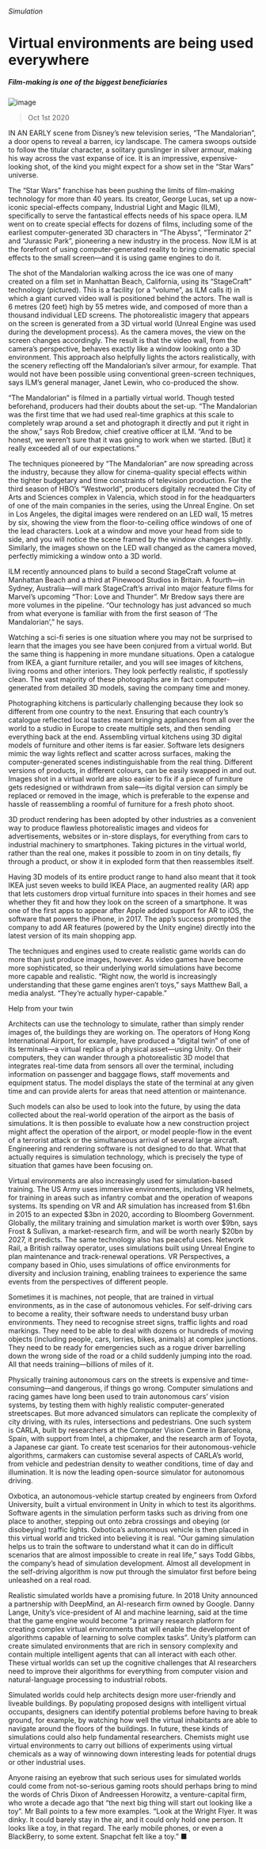 ###### Simulation
# Virtual environments are being used everywhere 
##### Film-making is one of the biggest beneficiaries 
![image](images/20201003_TQP100.jpg) 
> Oct 1st 2020 

IN AN EARLY scene from Disney’s new television series, “The Mandalorian”, a door opens to reveal a barren, icy landscape. The camera swoops outside to follow the titular character, a solitary gunslinger in silver armour, making his way across the vast expanse of ice. It is an impressive, expensive-looking shot, of the kind you might expect for a show set in the “Star Wars” universe.

The “Star Wars” franchise has been pushing the limits of film-making technology for more than 40 years. Its creator, George Lucas, set up a now-iconic special-effects company, Industrial Light and Magic (ILM), specifically to serve the fantastical effects needs of his space opera. ILM went on to create special effects for dozens of films, including some of the earliest computer-generated 3D characters in “The Abyss”, “Terminator 2” and “Jurassic Park”, pioneering a new industry in the process. Now ILM is at the forefront of using computer-generated reality to bring cinematic special effects to the small screen—and it is using game engines to do it.


The shot of the Mandalorian walking across the ice was one of many created on a film set in Manhattan Beach, California, using its “StageCraft” technology (pictured). This is a facility (or a “volume”, as ILM calls it) in which a giant curved video wall is positioned behind the actors. The wall is 6 metres (20 feet) high by 55 metres wide, and composed of more than a thousand individual LED screens. The photorealistic imagery that appears on the screen is generated from a 3D virtual world (Unreal Engine was used during the development process). As the camera moves, the view on the screen changes accordingly. The result is that the video wall, from the camera’s perspective, behaves exactly like a window looking onto a 3D environment. This approach also helpfully lights the actors realistically, with the scenery reflecting off the Mandalorian’s silver armour, for example. That would not have been possible using conventional green-screen techniques, says ILM’s general manager, Janet Lewin, who co-produced the show.

“The Mandalorian” is filmed in a partially virtual world. Though tested beforehand, producers had their doubts about the set-up. “The Mandalorian was the first time that we had used real-time graphics at this scale to completely wrap around a set and photograph it directly and put it right in the show,” says Rob Bredow, chief creative officer at ILM. “And to be honest, we weren’t sure that it was going to work when we started. [But] it really exceeded all of our expectations.”

The techniques pioneered by “The Mandalorian” are now spreading across the industry, because they allow for cinema-quality special effects within the tighter budgetary and time constraints of television production. For the third season of HBO’s “Westworld”, producers digitally recreated the City of Arts and Sciences complex in Valencia, which stood in for the headquarters of one of the main companies in the series, using the Unreal Engine. On set in Los Angeles, the digital images were rendered on an LED wall, 15 metres by six, showing the view from the floor-to-ceiling office windows of one of the lead characters. Look at a window and move your head from side to side, and you will notice the scene framed by the window changes slightly. Similarly, the images shown on the LED wall changed as the camera moved, perfectly mimicking a window onto a 3D world.

ILM recently announced plans to build a second StageCraft volume at Manhattan Beach and a third at Pinewood Studios in Britain. A fourth—in Sydney, Australia—will mark StageCraft’s arrival into major feature films for Marvel’s upcoming “Thor: Love and Thunder”. Mr Bredow says there are more volumes in the pipeline. “Our technology has just advanced so much from what everyone is familiar with from the first season of ‘The Mandalorian’,” he says.

Watching a sci-fi series is one situation where you may not be surprised to learn that the images you see have been conjured from a virtual world. But the same thing is happening in more mundane situations. Open a catalogue from IKEA, a giant furniture retailer, and you will see images of kitchens, living rooms and other interiors. They look perfectly realistic, if spotlessly clean. The vast majority of these photographs are in fact computer-generated from detailed 3D models, saving the company time and money.

Photographing kitchens is particularly challenging because they look so different from one country to the next. Ensuring that each country’s catalogue reflected local tastes meant bringing appliances from all over the world to a studio in Europe to create multiple sets, and then sending everything back at the end. Assembling virtual kitchens using 3D digital models of furniture and other items is far easier. Software lets designers mimic the way lights reflect and scatter across surfaces, making the computer-generated scenes indistinguishable from the real thing. Different versions of products, in different colours, can be easily swapped in and out. Images shot in a virtual world are also easier to fix if a piece of furniture gets redesigned or withdrawn from sale—its digital version can simply be replaced or removed in the image, which is preferable to the expense and hassle of reassembling a roomful of furniture for a fresh photo shoot.

3D product rendering has been adopted by other industries as a convenient way to produce flawless photorealistic images and videos for advertisements, websites or in-store displays, for everything from cars to industrial machinery to smartphones. Taking pictures in the virtual world, rather than the real one, makes it possible to zoom in on tiny details, fly through a product, or show it in exploded form that then reassembles itself.

Having 3D models of its entire product range to hand also meant that it took IKEA just seven weeks to build IKEA Place, an augmented reality (AR) app that lets customers drop virtual furniture into spaces in their homes and see whether they fit and how they look on the screen of a smartphone. It was one of the first apps to appear after Apple added support for AR to iOS, the software that powers the iPhone, in 2017. The app’s success prompted the company to add AR features (powered by the Unity engine) directly into the latest version of its main shopping app.

The techniques and engines used to create realistic game worlds can do more than just produce images, however. As video games have become more sophisticated, so their underlying world simulations have become more capable and realistic. “Right now, the world is increasingly understanding that these game engines aren’t toys,” says Matthew Ball, a media analyst. “They’re actually hyper-capable.”
Help from your twin

Architects can use the technology to simulate, rather than simply render images of, the buildings they are working on. The operators of Hong Kong International Airport, for example, have produced a “digital twin” of one of its terminals—a virtual replica of a physical asset—using Unity. On their computers, they can wander through a photorealistic 3D model that integrates real-time data from sensors all over the terminal, including information on passenger and baggage flows, staff movements and equipment status. The model displays the state of the terminal at any given time and can provide alerts for areas that need attention or maintenance.

Such models can also be used to look into the future, by using the data collected about the real-world operation of the airport as the basis of simulations. It is then possible to evaluate how a new construction project might affect the operation of the airport, or model people-flow in the event of a terrorist attack or the simultaneous arrival of several large aircraft. Engineering and rendering software is not designed to do that. What that actually requires is simulation technology, which is precisely the type of situation that games have been focusing on.

Virtual environments are also increasingly used for simulation-based training. The US Army uses immersive environments, including VR helmets, for training in areas such as infantry combat and the operation of weapons systems. Its spending on VR and AR simulation has increased from $1.6bn in 2015 to an expected $3bn in 2020, according to Bloomberg Government. Globally, the military training and simulation market is worth over $9bn, says Frost &amp; Sullivan, a market-research firm, and will be worth nearly $20bn by 2027, it predicts. The same technology also has peaceful uses. Network Rail, a British railway operator, uses simulations built using Unreal Engine to plan maintenance and track-renewal operations. VR Perspectives, a company based in Ohio, uses simulations of office environments for diversity and inclusion training, enabling trainees to experience the same events from the perspectives of different people.

Sometimes it is machines, not people, that are trained in virtual environments, as in the case of autonomous vehicles. For self-driving cars to become a reality, their software needs to understand busy urban environments. They need to recognise street signs, traffic lights and road markings. They need to be able to deal with dozens or hundreds of moving objects (including people, cars, lorries, bikes, animals) at complex junctions. They need to be ready for emergencies such as a rogue driver barrelling down the wrong side of the road or a child suddenly jumping into the road. All that needs training—billions of miles of it.

Physically training autonomous cars on the streets is expensive and time-consuming—and dangerous, if things go wrong. Computer simulations and racing games have long been used to train autonomous cars’ vision systems, by testing them with highly realistic computer-generated streetscapes. But more advanced simulators can replicate the complexity of city driving, with its rules, intersections and pedestrians. One such system is CARLA, built by researchers at the Computer Vision Centre in Barcelona, Spain, with support from Intel, a chipmaker, and the research arm of Toyota, a Japanese car giant. To create test scenarios for their autonomous-vehicle algorithms, carmakers can customise several aspects of CARLA’s world, from vehicle and pedestrian density to weather conditions, time of day and illumination. It is now the leading open-source simulator for autonomous driving.

Oxbotica, an autonomous-vehicle startup created by engineers from Oxford University, built a virtual environment in Unity in which to test its algorithms. Software agents in the simulation perform tasks such as driving from one place to another, stepping out onto zebra crossings and obeying (or disobeying) traffic lights. Oxbotica’s autonomous vehicle is then placed in this virtual world and tricked into believing it is real. “Our gaming simulation helps us to train the software to understand what it can do in difficult scenarios that are almost impossible to create in real life,” says Todd Gibbs, the company’s head of simulation development. Almost all development in the self-driving algorithm is now put through the simulator first before being unleashed on a real road.

Realistic simulated worlds have a promising future. In 2018 Unity announced a partnership with DeepMind, an AI-research firm owned by Google. Danny Lange, Unity’s vice-president of AI and machine learning, said at the time that the game engine would become “a primary research platform for creating complex virtual environments that will enable the development of algorithms capable of learning to solve complex tasks”. Unity’s platform can create simulated environments that are rich in sensory complexity and contain multiple intelligent agents that can all interact with each other. These virtual worlds can set up the cognitive challenges that AI researchers need to improve their algorithms for everything from computer vision and natural-language processing to industrial robots.

Simulated worlds could help architects design more user-friendly and liveable buildings. By populating proposed designs with intelligent virtual occupants, designers can identify potential problems before having to break ground, for example, by watching how well the virtual inhabitants are able to navigate around the floors of the buildings. In future, these kinds of simulations could also help fundamental researchers. Chemists might use virtual environments to carry out billions of experiments using virtual chemicals as a way of winnowing down interesting leads for potential drugs or other industrial uses.

Anyone raising an eyebrow that such serious uses for simulated worlds could come from not-so-serious gaming roots should perhaps bring to mind the words of Chris Dixon of Andreessen Horowitz, a venture-capital firm, who wrote a decade ago that “the next big thing will start out looking like a toy”. Mr Ball points to a few more examples. “Look at the Wright Flyer. It was dinky. It could barely stay in the air, and it could only hold one person. It looks like a toy, in that regard. The early mobile phones, or even a BlackBerry, to some extent. Snapchat felt like a toy.” ■
